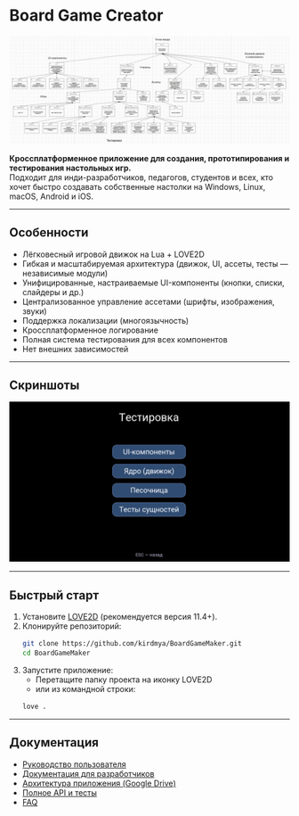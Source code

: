 # Board Game Creator

![arch](docs/architecture.png)

**Кроссплатформенное приложение для создания, прототипирования и тестирования настольных игр.**  
Подходит для инди-разработчиков, педагогов, студентов и всех, кто хочет быстро создавать собственные настолки на Windows, Linux, macOS, Android и iOS.

---

## Особенности

- Лёгковесный игровой движок на Lua + LOVE2D
- Гибкая и масштабируемая архитектура (движок, UI, ассеты, тесты — независимые модули)
- Унифицированные, настраиваемые UI-компоненты (кнопки, списки, слайдеры и др.)
- Централизованное управление ассетами (шрифты, изображения, звуки)
- Поддержка локализации (многоязычность)
- Кроссплатформенное логирование
- Полная система тестирования для всех компонентов
- Нет внешних зависимостей

---

## Скриншоты

![menu](docs/test_core.png)

---

## Быстрый старт

1. Установите [LOVE2D](https://love2d.org/) (рекомендуется версия 11.4+).
2. Клонируйте репозиторий:
    ```bash
    git clone https://github.com/kirdmya/BoardGameMaker.git
    cd BoardGameMaker
    ```
3. Запустите приложение:
    - Перетащите папку проекта на иконку LOVE2D  
    - или из командной строки:
    ```bash
    love .
    ```

---

## Документация

- [Руководство пользователя](docs/USAGE.md)
- [Документация для разработчиков](docs/DEVELOP.md)
- [Архитектура приложения (Google Drive)](https://drive.google.com/file/d/1NGn5jJ0iJ0-tImD68ZDAlXl-6SXQmU9M/view?usp=sharing)
- [Полное API и тесты](docs/API.md)
- [FAQ](docs/FAQ.md)



